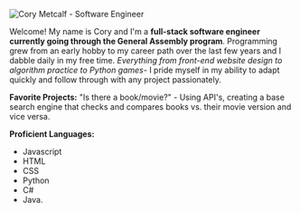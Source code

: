 ![Cory Metcalf - Software Engineer](https://i.imgur.com/GKQj7rC.png)


Welcome! My name is Cory and I'm a **full-stack software engineer currently going through the General Assembly program**. Programming grew from an early hobby to my career path over the last few years and I dabble daily in my free time. *Everything from front-end website design to algorithm practice to Python games-* I pride myself in my ability to adapt quickly and follow through with any project passionately.

**Favorite Projects:**
"Is there a book/movie?" - Using API's, creating a base search engine that checks and compares books vs. their movie version and vice versa.

**Proficient Languages:**
- Javascript
- HTML
- CSS
- Python
- C#
- Java.

